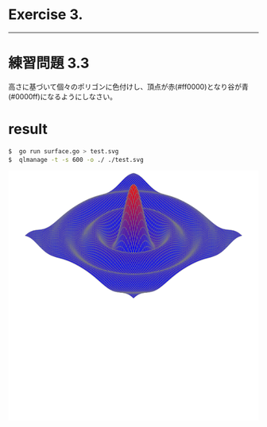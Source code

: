 # Exercise 3.

---
# 練習問題 3.3
高さに基づいて個々のポリゴンに色付けし、頂点が赤(#ff0000)となり谷が青(#0000ff)になるようにしなさい。

# result

````sh
$  go run surface.go > test.svg
$  qlmanage -t -s 600 -o ./ ./test.svg
````

![surface with color](./test.svg.png)
